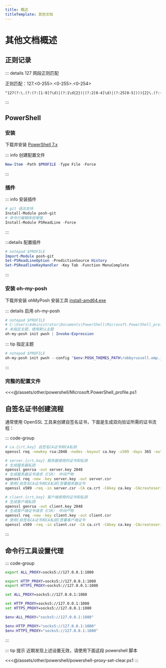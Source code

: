 ```yaml
---
title: 概述
titleTemplate: 其他文档
---
```


# 其他文档概述

## 正则记录

::: details 127 网段正则匹配

正则匹配：127.<0-255>.<0-255>.<0-254>

```txt
^127(?:\.(?:(?:[1-9]?\d)|(?:1\d{2})|(?:2[0-4]\d)|(?:25[0-5]))){2}\.(?:(?:[1-9]\d?)|(?:1\d{2})|(?:2[0-4]\d)|(?:25[0-4]))$
```

:::

## PowerShell

### 安装

下载并安装 [PowerShell 7.x](https://github.com/PowerShell/PowerShell/releases)

::: info 创建配置文件

```ps1
New-Item -Path $PROFILE -Type File -Force
```

:::

### 插件

::: info 安装插件

```ps1
# git 语法支持
Install-Module posh-git
# 命令行编辑体验增强
Install-Module PSReadLine -Force
```

:::

:::details 配置插件

```ps1
# notepad $PROFILE
Import-Module posh-git
Set-PSReadLineOption -PredictionSource History
Set-PSReadlineKeyHandler -Key Tab -Function MenuComplete
```

:::

### 安装 oh-my-posh

下载并安装 ohMyPosh 安装工具 [install-amd64.exe](https://github.com/JanDeDobbeleer/oh-my-posh/releases/download/v18.10.1/install-amd64.exe)

::: details 启用 oh-my-posh

```ps1
# notepad $PROFILE
# C:\Users\Administrator\Documents\PowerShell\Microsoft.PowerShell_profile.ps1
# 未指定主题，使用默认主题
oh-my-posh init pwsh | Invoke-Expression
```

::: tip 指定主题

```ps1
# notepad $PROFILE
oh-my-posh init pwsh --config "$env:POSH_THEMES_PATH\robbyrussell.omp.json" | Invoke-Expression
```

:::

### 完整的配置文件

<<<@/assets/other/powershell/Microsoft.PowerShell_profile.ps1

## 自签名证书创建流程

通常使用 OpenSSL 工具来创建自签名证书，下面是生成双向验证所需的证书流程：

::: code-group

```bash [CA根证书]
# ca.{crt,key} 自签名CA证书和CA私钥
openssl req -newkey rsa:2048 -nodes -keyout ca.key -x509 -days 365 -out ca.crt
```

```bash [服务器]
# server.{crt,key} 服务器使用的证书和私钥
# 生成服务器私钥
openssl genrsa -out server.key 2048
# 生成服务器证书请求（CSR） 中间产物
openssl req -new -key server.key -out server.csr
# 使用[自签名CA证书和CA私钥]签署服务器证书
openssl x509 -req -in server.csr -CA ca.crt -CAkey ca.key -CAcreateserial -out server.crt -days 365
```

```bash [客户端]
# client.{crt,key} 客户端使用的证书和私钥
# 生成客户端私钥
openssl genrsa -out client.key 2048
# 生成客户端证书请求（CSR） 中间产物
openssl req -new -key client.key -out client.csr
# 使用[自签名CA证书和CA私钥]签署客户端证书
openssl x509 -req -in client.csr -CA ca.crt -CAkey ca.key -CAcreateserial -out client.crt -days 365
```

:::

## 命令行工具设置代理

::: code-group

```bash [terminal]
export ALL_PROXY=socks5://127.0.0.1:1080

export HTTP_PROXY=socks5://127.0.0.1:1080
export HTTPS_PROXY=socks5://127.0.0.1:1080
```

```cmd [cmd]
set ALL_PROXY=socks5://127.0.0.1:1080

set HTTP_PROXY=socks5://127.0.0.1:1080
set HTTPS_PROXY=socks5://127.0.0.1:1080
```

```ps1 [powershell]
$env:ALL_PROXY="socks5://127.0.0.1:1080"

$env:HTTP_PROXY="socks5://127.0.0.1:1080"
$env:HTTPS_PROXY="socks5://127.0.0.1:1080"
```

:::

::: tip 提示
近期发现上述设置无效，请使用下面这段 powershell 脚本

<<<@/assets/other/powershell/powershell-proxy-set-clear.ps1
:::
